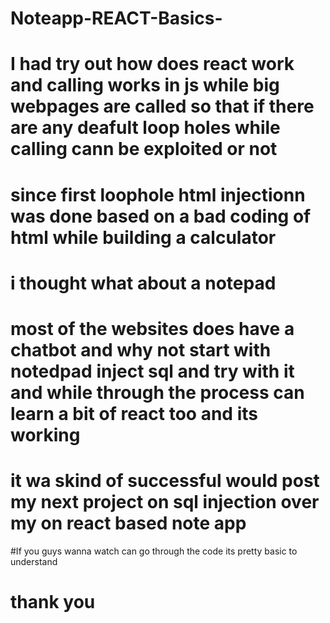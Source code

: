 # Noteapp-REACT-Basics-

# I had try out how does react work and calling works in js while big webpages are called so that if there are any deafult loop holes while calling cann be exploited or not

# since first loophole html injectionn was done based on a bad coding of html while building a calculator

# i thought  what about a notepad 

# most of the websites does have a chatbot and why not start with notedpad inject sql and try with it and while through the process can learn a bit of react too and its working 

# it wa skind of successful would post my next  project on sql injection over my on react based note app

#If you guys wanna watch can go through the code its pretty basic to understand

# thank you
